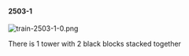#### 2503-1
![train-2503-1-0.png](https://github.com/lil-lab/nlvr/raw/master/nlvr/train/images/74/train-2503-1-0.png "train-2503-1-0.png")

There is 1 tower with 2 black blocks stacked together